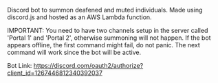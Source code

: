 Discord bot to summon deafened and muted individuals. Made using discord.js and hosted as an AWS Lambda function.

IMPORTANT:
You need to have two channels setup in the server called 'Portal 1' and 'Portal 2', otherwise summoning will not happen.
If the bot appears offline, the first command might fail, do not panic. The next command will work since the bot will be active.

Bot Link:
https://discord.com/oauth2/authorize?client_id=1267446812340392037
